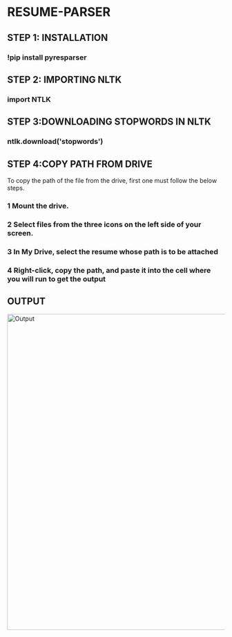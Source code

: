 # RESUME-PARSER

## STEP 1:  INSTALLATION
### !pip install pyresparser

## STEP 2: IMPORTING NLTK
### import NTLK

## STEP 3:DOWNLOADING STOPWORDS IN NLTK
### ntlk.download('stopwords')

## STEP 4:COPY PATH FROM DRIVE

To copy the path of the file from the drive, first one must follow the below steps.

### 1 Mount the drive.

### 2 Select files from the three icons on the left side of your screen.

### 3 In My Drive, select the resume whose path is to be attached

### 4 Right-click, copy the path, and paste it into the cell where you will run to get the output

## OUTPUT
<img width="730" alt="Output" src="https://github.com/SAKSHIVAIDYA2712/Resume-Parser/assets/87131895/753ccdaf-6bd2-4d88-9522-721f6af1a25b">
